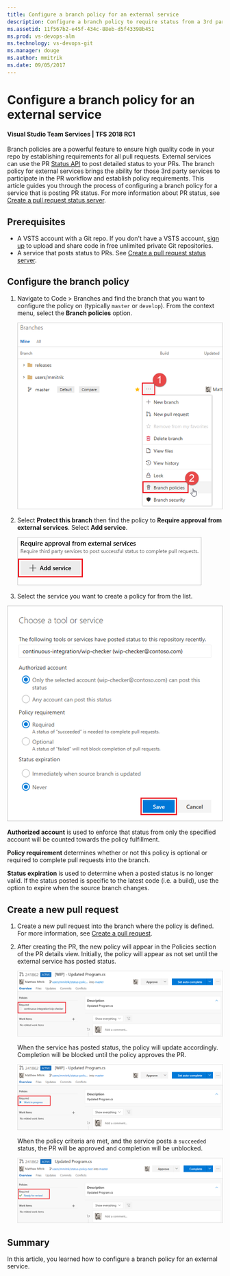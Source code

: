```yaml
---
title: Configure a branch policy for an external service 
description: Configure a branch policy to require status from a 3rd party pull request status server
ms.assetid: 11f567b2-e45f-434c-88eb-d5f43398b451
ms.prod: vs-devops-alm
ms.technology: vs-devops-git
ms.manager: douge
ms.author: mmitrik
ms.date: 09/05/2017
---
```


# Configure a branch policy for an external service 

#### Visual Studio Team Services | TFS 2018 RC1 

Branch policies are a powerful feature to ensure high quality code in your repo by establishing requirements for all pull requests.  External services can use the PR [Status API](https://go.microsoft.com/fwlink/?linkid=854107) to post detailed status to your PRs.  The branch policy for external services brings the ability for those 3rd party services to participate in the PR workflow and establish policy requirements.  This article guides you through the process of configuring a branch policy for a service that is posting PR status.  For more information about PR status, see [Create a pull request status server](https://go.microsoft.com/fwlink/?linkid=854108).

## Prerequisites

* A VSTS account with a Git repo. If you don't have a VSTS account, [sign up](../../accounts/create-account-msa-or-work-student.md) to upload and share code in free unlimited private Git repositories.
* A service that posts status to PRs.  See [Create a pull request status server](https://go.microsoft.com/fwlink/?linkid=854108).

## Configure the branch policy 

1. Navigate to Code > Branches and find the branch that you want to configure the policy on (typically `master` or `develop`).  From the context menu, select the **Branch policies** option.

    ![Select Branch policies from the context menu](../_img/pr-status-policy/branches.png)

2. Select **Protect this branch** then find the policy to **Require approval from external services**.  Select **Add service**.

    ![Select the Add service button](../_img/pr-status-policy/add-service.png)

3. Select the service you want to create a policy for from the list.

  ![Select the policy from the list](../_img/pr-status-policy/choose-service.png)

  **Authorized account** is used to enforce that status from only the specified account will be counted towards the policy fulfillment.  

  **Policy requirement** determines whether or not this policy is optional or required to complete pull requests into the branch.  

  **Status expiration** is used to determine when a posted status is no longer valid.  If the status posted is specific to the latest code (i.e. a build), use the option to expire when the source branch changes.  

## Create a new pull request

1. Create a new pull request into the branch where the policy is defined.  For more information, see [Create a pull request](https://review.docs.microsoft.com/en-us/vsts/git/tutorial/pullrequest).

2. After creating the PR, the new policy will appear in the Policies section of the PR details view.  Initially, the policy will appear as not set until the external service has posted status.  

    ![Policy status is visible in the Policies section](../_img/pr-status-policy/pr-policy-no-status.png)

    When the service has posted status, the policy will update accordingly. Completion will be blocked until the policy approves the PR.

    ![Policy status updates](../_img/pr-status-policy/pr-policy-status-set.png)

    When the policy criteria are met, and the service posts a `succeeded` status, the PR will be approved and completion will be unblocked.

    ![Policy status approved and completion unblocked](../_img/pr-status-policy/pr-policy-succeeded.png)

## Summary
In this article, you learned how to configure a branch policy for an external service.  